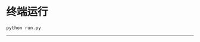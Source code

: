 # 终端运行

```shell
python run.py
```
****************************************************************************************************************************************************************************************************************************************************************************************************************************************************************************************************************************************************************************************************************************